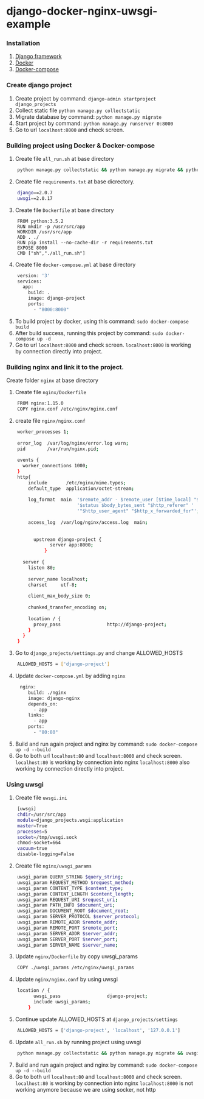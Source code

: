 # django-docker-nginx-uwsgi-example

### Installation
1. [Django framework](https://www.djangoproject.com/)
2. [Docker](https://docs.docker.com/install/linux/docker-ce/ubuntu/#prerequisites)
3. [Docker-compose](https://docs.docker.com/compose/install/)

### Create django project
1. Create project by command: `django-admin startproject django_projects`
2. Collect static file `python manage.py collectstatic`
3. Migrate database by command: `python manage.py migrate`
4. Start project by command: `python manage.py runserver 0:8000`
5. Go to url `localhost:8000` and check screen.


### Building project using Docker & Docker-compose
1. Create file `all_run.sh` at base directory
```bash
    python manage.py collectstatic && python manage.py migrate && python manage.py runserver 0:8000
```

2. Create file `requirements.txt` at base dicrectory.
```bash
    django==2.0.7
    uwsgi==2.0.17
```

3. Create file `Dockerfile` at base directory
```
    FROM python:3.5.2
    RUN mkdir -p /usr/src/app
    WORKDIR /usr/src/app
    ADD . ./
    RUN pip install --no-cache-dir -r requirements.txt
    EXPOSE 8000
    CMD ["sh","./all_run.sh"]
```

4. Create file `docker-compose.yml` at base directory
```bash
    version: '3'
    services:
      app:
        build: .
        image: django-project
        ports:
          - "8000:8000"
```

5. To build project by docker, using this command: `sudo docker-compose build`
6. After build success, running this project by command: `sudo docker-compose up -d`
7. Go to url `localhost:8000` and check screen.
    `localhost:8000` is working by connection directly into project.


### Building nginx and link it to the project.
Create folder `nginx` at base directory

1. Create file `nginx/Dockerfile`
```bash
    FROM nginx:1.15.0
    COPY nginx.conf /etc/nginx/nginx.conf
```

2. create file `nginx/nginx.conf`
```bash
    worker_processes 1;
    
    error_log  /var/log/nginx/error.log warn;
    pid        /var/run/nginx.pid;
    
    events {
      worker_connections 1000;
    }
    http{
        include       /etc/nginx/mime.types;
        default_type  application/octet-stream;
    
        log_format  main  '$remote_addr - $remote_user [$time_local] "$request" '
                          '$status $body_bytes_sent "$http_referer" '
                          '"$http_user_agent" "$http_x_forwarded_for"';
    
        access_log  /var/log/nginx/access.log  main;
    
    
          upstream django-project {
                server app:8000;
              }
    
      server {
        listen 80;
    
        server_name localhost;
        charset     utf-8;
    
        client_max_body_size 0;
    
        chunked_transfer_encoding on;
    
        location / {
          proxy_pass                 http://django-project;
        }
      }
    }
```
3. Go to `django_projects/settings.py` and change ALLOWED_HOSTS
```bash
    ALLOWED_HOSTS = ['django-project']
```

4. Update `docker-compose.yml` by adding `nginx`
```bash
     nginx:
        build: ./nginx
        image: django-nginx
        depends_on:
          - app
        links:
          - app
        ports:
          - "80:80"
```

5. Build and run again project and nginx by command: `sudo docker-compose up -d --build`
6. Go to both url `localhost:80` and `localhost:8000` and check screen.
    `localhost:80` is working by connection into nginx
    `localhost:8000` also working by connection directly into project.

### Using uwsgi 
1. Create file `uwsgi.ini`
```bash
    [uwsgi]
    chdir=/usr/src/app
    module=django_projects.wsgi:application
    master=True
    processes=5
    socket=/tmp/uwsgi.sock
    chmod-socket=664
    vacuum=true
    disable-logging=False
```

2. Create file `nginx/uwsgi_params`
```bash
    uwsgi_param QUERY_STRING $query_string;
    uwsgi_param REQUEST_METHOD $request_method;
    uwsgi_param CONTENT_TYPE $content_type;
    uwsgi_param CONTENT_LENGTH $content_length;
    uwsgi_param REQUEST_URI $request_uri;
    uwsgi_param PATH_INFO $document_uri;
    uwsgi_param DOCUMENT_ROOT $document_root;
    uwsgi_param SERVER_PROTOCOL $server_protocol;
    uwsgi_param REMOTE_ADDR $remote_addr;
    uwsgi_param REMOTE_PORT $remote_port;
    uwsgi_param SERVER_ADDR $server_addr;
    uwsgi_param SERVER_PORT $server_port;
    uwsgi_param SERVER_NAME $server_name;
```

3. Update `nginx/Dockerfile` by copy uwsgi_params
```bash
    COPY ./uwsgi_params /etc/nginx/uwsgi_params
```

4. Update `nginx/nginx.conf` by using uwsgi
```bash
    location / {
          uwsgi_pass                 django-project;
          include uwsgi_params;
        }
```

5. Continue update ALLOWED_HOSTS at `django_projects/settings`
```bash
    ALLOWED_HOSTS = ['django-project', 'localhost', '127.0.0.1']
```

6. Update `all_run.sh` by running project using uwsgi
```bash
    python manage.py collectstatic && python manage.py migrate && uwsgi --socket :8000 --enable-threads --thunder-lock --ini uwsgi.ini
```

7. Build and run again project and nginx by command: `sudo docker-compose up -d --build`
8. Go to both url `localhost:80` and `localhost:8000` and check screen.
    `localhost:80` is working by connection into nginx
    `localhost:8000` is not working anymore because we are using socker, not http

